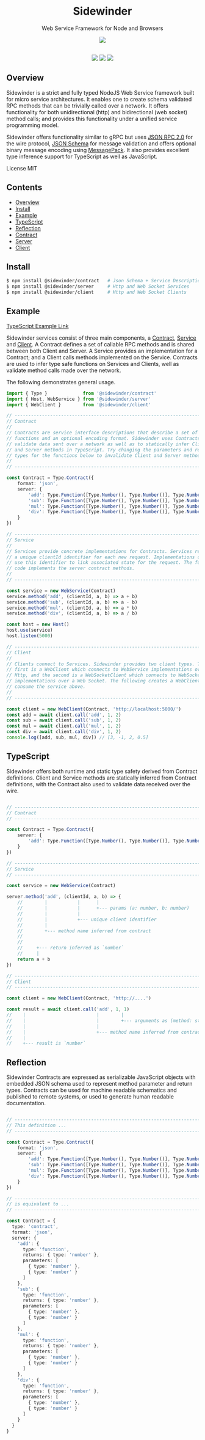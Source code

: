 <div align='center'>

<h1>Sidewinder</h1>

<p>Web Service Framework for Node and Browsers</p>


<img src='https://github.com/sinclairzx81/sidewinder/blob/master/build/assets/sidewinder.png?raw=true' />

<br />
<br />

[<img src='https://img.shields.io/npm/v/@sidewinder/contract?label=%40sidewinder%2Fcontract'>](https://www.npmjs.com/package/@sidewinder/contract) [<img src='https://img.shields.io/npm/v/@sidewinder/server?label=%40sidewinder%2Fserver'>](https://www.npmjs.com/package/@sidewinder/server) [<img src='https://img.shields.io/npm/v/@sidewinder/client?label=%40sidewinder%2Fclient'>](https://www.npmjs.com/package/@sidewinder/client)



</div>

## Overview

Sidewinder is a strict and fully typed NodeJS Web Service framework built for micro service architectures. It enables one to create schema validated RPC methods that can be trivially called over a network. It offers functionality for both unidirectional (http) and bidirectional (web socket) method calls; and provides this functionality under a unified service programming model.

Sidewinder offers functionality similar to gRPC but uses [JSON RPC 2.0](https://www.jsonrpc.org/specification) for the wire protocol, [JSON Schema](https://json-schema.org/specification.html) for message validation and offers optional binary message encoding using [MessagePack](https://msgpack.org/index.html). It also provides excellent type inference support for TypeScript as well as JavaScript.

License MIT

## Contents

- [Overview](#Overview)
- [Install](#Install)
- [Example](#Example)
- [TypeScript](#TypeScript)
- [Reflection](#Reflection)
- [Contract](libs/contract/readme.md)
- [Server](libs/server/readme.md)
- [Client](libs/client/readme.md)

## Install

```bash
$ npm install @sidewinder/contract   # Json Schema + Service Descriptions
$ npm install @sidewinder/server     # Http and Web Socket Services
$ npm install @sidewinder/client     # Http and Web Socket Clients
```

## Example

[TypeScript Example Link](https://www.typescriptlang.org/play?#code/JYWwDg9gTgLgBAbzgFQJ5gKZwL5z-g-AMyghDgHIABAZ2ABMMB3YAO0agHoBjCVmKAENuMCgChQkWIjgAJCDRgAaOAHUMAIwDKGKADdg3LLhJlKtBszYdONXXt3jJ0eEnUaAwgBtgGfjkJiUnJqOkYWdl0eHz9RMTFOTjgAWlS09IzMrOyc3LychKSPPgFhGELCuGL+IREaOEEoLDt9Qyw2GF0iYSxGGm4oYDAYYD56mAALQXg+geANLEE4O3gIIjhuQS8vQQ0vDEqiAFdWEVHWesF2BtY4CGHzrbg-Xno2AHM4ImgQaYA6OBaSwRDhwI52erVUp1OAwCBwSp6LYMaa9aZLOz+CAOKANOCsDAwJjQADWDXqTAw23JsPhimmhi2XlQcDYRF0VRi-kqV3ogPsHJAhImEHo9TYKHQGC0c2GAOQUBZ3CmrHeH1hEywYEagiFnSgl2uTRgRygt0qMCl9W+uMmWGOpxGYzgCy8ECYtNZrCRPnoqM5vn8vP5+kFwtFND+FUSKXycfjCcT6XivAu8ChtXgAF5JZg-hmygAKBBiAg234wABclAAVjQ+BQlKX8C0cdWS4E8BRBPR6BRq2g8wAxE5nPiFgDag4wfwAckcQAsoIWAJQqadzhdL1cAXXXUs3i90q7XzcCFBoRw0-dzM5HjvOk4386Py7Xt8P25Xe4-L6-p87SgQCOLwbw3e8x1YJ8Dz-Y932fLc4J-BDXxPJtAIoN49DAg8IKdKCpxgxC333PNYLfZCiNQlcAPwbAxGwFd4hjJNWLY9jkkqHRWiMaMkm4gwjHqMBSAMRgNj4AZCXacB9iFfgGWdG0qhKTNIxDQSMHqJojGABweTBVhgAARyOLBuC5GAAEk+UsfhgCIXxcWUjBhAmfFmDgJpTK0mAASs2SMHkmBFIuDYrgRGNwSwSZgHFRh7Mcjk4TgHxWDJQQaHrbhgFRPl6U6L5oA1LBvLMxR5U1IrtnddVKleGSwDk2Jxiq1sOVTaF4D1EUxSjRJKg4obhoKMRU0UZZ7DaOAcwJD13AEtpCwLEQmNbNo-h60VC27XtGzgQsLMDaz6BUQQVA0FcZoAPjxABqF01qmoxNvDegdsva8VEOyybLOi6rqzW6lmSR6xHWl6tveihgNA76jtiP6GgBm68QAKjBiGZyhnasP2n7jqR87HtRpYkkulMxngEUJtmzz5EUVcxBpvzosLLGmJZv4fEUPxCwAVgABmFpjBpG8Xxcqbxjr4gMWok1gCRET1FqEgEgXCawORE7FLHGYkNks2ErUqrBDmAA14DivF3Gl2I4CYCZDHc1MlZgcZ4QW57GuahT8PqbEOUqWQYBgMAzuuO1JtTWzLjUTQtAgbgSUJO3-Ed52Fbdj34+0JOU5gVWzZjSRfZC-27hxG3NEBfPCVN6q3QiT4pNROPbaNlL6rGBcYra72Gg0QP+s4MWJfH9jKbTQ3jpmjz5s0NOYGW1SyhUCgJlDsBK0SN1Ni8FnKyF4XOAoJjxvgHs+RzQQmEEYB4AR-g-n3rwdqv-aAEYVAAJnPqnlhXjnrfe+j9LIvyZB9K8X9f7-2nrDYBd8H4z1iBA7YO1YYwLgH-MaACsKINASg5+r9cZ6SwTg8aEB9jcwgO8ScV8VCfRULDFQWEdxXRjBOAAzCoZI39sEqEFn8fmO4gA)

Sidewinder services consist of three main components, a [Contract](libs/contract/readme.md), [Service](libs/server/readme.md) and [Client](libs/client/readme.md). A Contract defines a set of callable RPC methods and is shared between both Client and Server. A Service provides an implementation for a Contract; and a Client calls methods implemented on the Service. Contracts are used to infer type safe functions on Services and Clients, well as validate method calls made over the network.

The following demonstrates general usage.

```typescript
import { Type }             from '@sidewinder/contract'
import { Host, WebService } from '@sidewinder/server'
import { WebClient }        from '@sidewinder/client'

// ---------------------------------------------------------------------------
// Contract
//
// Contracts are service interface descriptions that describe a set of callable
// functions and an optional encoding format. Sidewinder uses Contracts to 
// validate data sent over a network as well as to statically infer Client 
// and Server methods in TypeScript. Try changing the parameters and return 
// types for the functions below to invalidate Client and Server methods.
//
// ---------------------------------------------------------------------------

const Contract = Type.Contract({
    format: 'json',
    server: {
        'add': Type.Function([Type.Number(), Type.Number()], Type.Number()),
        'sub': Type.Function([Type.Number(), Type.Number()], Type.Number()),
        'mul': Type.Function([Type.Number(), Type.Number()], Type.Number()),
        'div': Type.Function([Type.Number(), Type.Number()], Type.Number()),
    }
})

// ---------------------------------------------------------------------------
// Service
//
// Services provide concrete implementations for Contracts. Services receive
// a unique clientId identifier for each new request. Implementations can 
// use this identifier to link associated state for the request. The following 
// code implements the server contract methods.
//
// ---------------------------------------------------------------------------

const service = new WebService(Contract)
service.method('add', (clientId, a, b) => a + b)
service.method('sub', (clientId, a, b) => a - b)
service.method('mul', (clientId, a, b) => a * b)
service.method('div', (clientId, a, b) => a / b)

const host = new Host()
host.use(service)
host.listen(5000)

// ---------------------------------------------------------------------------
// Client
//
// Clients connect to Services. Sidewinder provides two client types. The 
// first is a WebClient which connects to WebService implementations over 
// Http, and the second is a WebSocketClient which connects to WebSocketService 
// implementations over a Web Socket. The following creates a WebClient to 
// consume the service above.
//
// ---------------------------------------------------------------------------

const client = new WebClient(Contract, 'http://localhost:5000/')
const add = await client.call('add', 1, 2)
const sub = await client.call('sub', 1, 2)
const mul = await client.call('mul', 1, 2)
const div = await client.call('div', 1, 2)
console.log([add, sub, mul, div]) // [3, -1, 2, 0.5]
```

## TypeScript

Sidewinder offers both runtime and static type safety derived from Contract definitions. Client and Service methods are statically inferred from Contract definitions, with the Contract also used to validate data received over the wire.

```typescript

// ---------------------------------------------------------------------------
// Contract
// ---------------------------------------------------------------------------

const Contract = Type.Contract({
    server: {
        'add': Type.Function([Type.Number(), Type.Number()], Type.Number())
    }
})

// ---------------------------------------------------------------------------
// Service
// ---------------------------------------------------------------------------

const service = new WebService(Contract)

server.method('add', (clientId, a, b) => {
    //        |           |      |
    //        |           |      +--- params (a: number, b: number)
    //        |           |
    //        |           +--- unique client identifier
    //        |
    //        +--- method name inferred from contract
    //
    //
    //     +--- return inferred as `number`
    //     |
    return a + b 
})

// ---------------------------------------------------------------------------
// Client
// ---------------------------------------------------------------------------

const client = new WebClient(Contract, 'http://....')

const result = await client.call('add', 1, 1)
//    |                          |        |
//    |                          |        +--- arguments as (method: string, a: number, b: number)
//    |                          |
//    |                          +--- method name inferred from contract
//    |
//    +--- result is `number`
```

## Reflection

Sidewinder Contracts are expressed as serializable JavaScript objects with embedded JSON schema used to represent method parameter and return types. Contracts can be used for machine readable schematics and published to remote systems, or used to generate human readable documentation.

```typescript

// ---------------------------------------------------------------------------
// This definition ...
// ---------------------------------------------------------------------------

const Contract = Type.Contract({
    format: 'json',
    server: {
        'add': Type.Function([Type.Number(), Type.Number()], Type.Number()),
        'sub': Type.Function([Type.Number(), Type.Number()], Type.Number()),
        'mul': Type.Function([Type.Number(), Type.Number()], Type.Number()),
        'div': Type.Function([Type.Number(), Type.Number()], Type.Number()),
    }
})

// ---------------------------------------------------------------------------
// is equivalent to ...
// ---------------------------------------------------------------------------

const Contract = {
  type: 'contract',
  format: 'json',
  server: {
    'add': {
      type: 'function',
      returns: { type: 'number' },
      parameters: [
        { type: 'number' },
        { type: 'number' }
      ]
    },
    'sub': {
      type: 'function',
      returns: { type: 'number' },
      parameters: [
        { type: 'number' },
        { type: 'number' }
      ]
    },
    'mul': {
      type: 'function',
      returns: { type: 'number' },
      parameters: [
        { type: 'number' },
        { type: 'number' }
      ]
    },
    'div': {
      type: 'function',
      returns: { type: 'number' },
      parameters: [
        { type: 'number' },
        { type: 'number' }
      ]
    }
  }
}
```